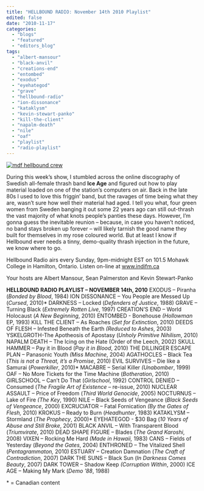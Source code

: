 ```yaml
---
title: "HELLBOUND RADIO: November 14th 2010 Playlist"
edited: false
date: "2010-11-17"
categories:
  - "blogs"
  - "featured"
  - "editors_blog"
tags:
  - "albert-mansour"
  - "black-anvil"
  - "creations-end"
  - "entombed"
  - "exodus"
  - "eyehategod"
  - "grave"
  - "hellbound-radio"
  - "ion-dissonance"
  - "kataklysm"
  - "kevin-stewart-panko"
  - "kill-the-client"
  - "napalm-death"
  - "nile"
  - "oaf"
  - "playlist"
  - "radio-playlist"
---
```


[![](http://www.hellbound.ca/wp-content/uploads/2010/06/mdf-hellbound-crew.jpg "mdf hellbound crew")](http://www.hellbound.ca/wp-content/uploads/2010/06/mdf-hellbound-crew.jpg)

During this week’s show, I stumbled across the online discography of Swedish all-female thrash band **Ice Age** and figured out how to play material loaded on one of the station’s computers on air. Back in the late 80s I used to love this friggin’ band, but the ravages of time being what they are, wasn’t sure how well their material had aged. I tell you what, four green women from Sweden banging it out some 22 years ago can still out-thrash the vast majority of what knots people’s panties these days. However, I’m gonna guess the inevitable reunion – because, in case you haven’t noticed, no band stays broken up forever – will likely tarnish the good name they built for themselves in my rose coloured world. But at least I know if Hellbound ever needs a tinny, demo-quality thrash injection in the future, we know where to go.

Hellbound Radio airs every Sunday, 9pm-midnight EST on 101.5 Mohawk College in Hamilton, Ontario. Listen on-line at www.indifm.ca

Your hosts are Albert Mansour, Sean Palmerston and Kevin Stewart-Panko

**HELLBOUND RADIO PLAYLIST – NOVEMBER 14th, 2010** EXODUS – Piranha (_Bonded by Blood_, 1984) ION DISSONANCE – You People are Messed Up (_Cursed_, 2010)\* DARKNESS – Locked (_Defenders of Justice_, 1988) GRAVE – Turning Black (_Extremely Rotten Live_, 1997) CREATION’S END – World Holocaust (_A New Beginning_, 2010) ENTOMBED - Bonehouse _(Hollowman_ EP, 1993) KILL THE CLIENT – As Roaches (_Set for Extinction_, 2010) DEEDS OF FLESH – Infested Beneath the Earth _(Reduced to Ashes_, 2003) YSKELGROTH-The Apotheosis of Apostasy (_Unholy Primitive Nihilism_, 2010) NAPALM DEATH – The Icing on the Hate (Order of the Leech, 2002) SKULL HAMMER – Pay it in Blood (_Pay it in Blood_, 2010) THE DILLINGER ESCAPE PLAN – Panasonic Youth _(Miss Machine_, 2004) AGATHOCLES – Black Tea (_This is not a Threat, it’s a Promise_, 2010) EVIL SURVIVES – Die like a Samurai (_Powerkiller_, 2010)\* MACABRE – Serial Killer _(Unabomber_, 1999) OAF – No More Tickets for the Time Machine (_Botheration_, 2010) GIRLSCHOOL – Can’t Do That (_Girlschool_, 1992) CONTROL DENIED – Consumed (_The Fragile Art of Existence_ – re-issue, 2010) NUCLEAR ASSAULT – Price of Freedom (_Third World Genocide_, 2005) NOCTURNUS – Lake of Fire _(The Key_, 1990) NILE – Black Seeds of Vengeance (_Black Seeds of Vengeance_, 2000) EXCRUCIATOR – Fatal Fornication _(By the Gates of Flesh,_ 2010) KROKUS – Ready to Burn (_Headhunter_, 1983) KATAKLYSM – Stormland (_The Prophecy_, 2000)\* EYEHATEGOD - $30 Bag (_10 Years of Abuse and Still Broke_, 2001) BLACK ANVIL – With Transparent Blood (_Triumvirate_, 2010) DEAD SHAPE FIGURE – Blades (_The Grand Karoshi_, 2008) VIXEN – Rocking Me Hard _(Made in Hawaii,_ 1983) CANS – Fields of Yesterday (_Beyond the Gates_, 2004) ENTHRONED – The Vitalized Shell (_Pentagrammaton,_ 2010) ESTUARY – Creation Damnation (_The Craft of Contradiction_, 2007) DARK THE SUNS – Black Sun (_In Darkness Comes Beauty_, 2007) DARK TOWER – Shadow Keep _(Corruption Within_, 2000) ICE AGE – Making My Mark (_Demo ’88_, 1988)

\* = Canadian content
